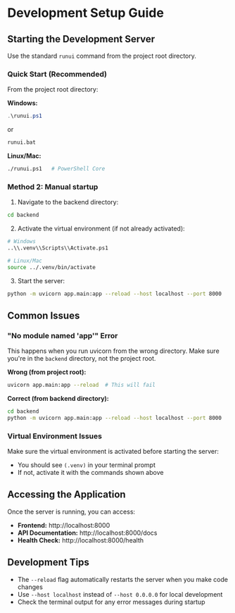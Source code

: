 # Development Setup Guide

## Starting the Development Server

Use the standard `runui` command from the project root directory.

### Quick Start (Recommended)

From the project root directory:

**Windows:**
```powershell
.\runui.ps1
```
or
```bat
runui.bat
```

**Linux/Mac:**
```bash
./runui.ps1   # PowerShell Core
```

### Method 2: Manual startup

1. Navigate to the backend directory:
```bash
cd backend
```

2. Activate the virtual environment (if not already activated):
```bash
# Windows
..\\.venv\\Scripts\\Activate.ps1

# Linux/Mac
source ../.venv/bin/activate
```

3. Start the server:
```bash
python -m uvicorn app.main:app --reload --host localhost --port 8000
```

## Common Issues

### "No module named 'app'" Error
This happens when you run uvicorn from the wrong directory. Make sure you're in the `backend` directory, not the project root.

**Wrong (from project root):**
```bash
uvicorn app.main:app --reload  # This will fail
```

**Correct (from backend directory):**
```bash
cd backend
python -m uvicorn app.main:app --reload --host localhost --port 8000
```

### Virtual Environment Issues
Make sure the virtual environment is activated before starting the server:
- You should see `(.venv)` in your terminal prompt
- If not, activate it with the commands shown above

## Accessing the Application

Once the server is running, you can access:
- **Frontend:** http://localhost:8000
- **API Documentation:** http://localhost:8000/docs
- **Health Check:** http://localhost:8000/health

## Development Tips

- The `--reload` flag automatically restarts the server when you make code changes
- Use `--host localhost` instead of `--host 0.0.0.0` for local development
- Check the terminal output for any error messages during startup